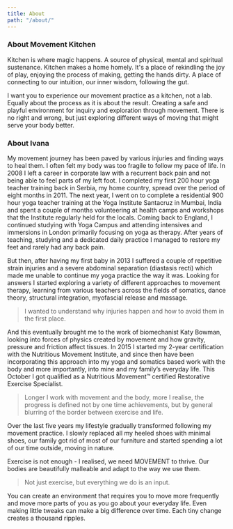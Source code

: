 ```yaml
---
title: About
path: "/about/"
---
```


### About Movement Kitchen 

Kitchen is where magic happens. A source of physical, mental and spiritual sustenance. Kitchen makes a home homely. It's a place of rekindling the joy of play, enjoying the process of making, getting the hands dirty. A place of connecting to our intuition, our inner wisdom, following the gut. 

I want you to experience our movement practice as a kitchen, not a lab. Equally about the process as it is about the result. Creating a safe and playful environment for inquiry and exploration through movement. There is no right and wrong, but just exploring different ways of moving that might serve your body better. 

### About Ivana 

My movement journey has been paved by various injuries and finding ways to heal them. I often felt my body was too fragile to follow my pace of life. In 2008 I left a career in corporate law with a recurrent back pain and not being able to feel parts of my left foot. I completed my first 200 hour yoga teacher training back in Serbia, my home country, spread over the period of eight months in 2011. The next year, I went on to complete a residential 900 hour yoga teacher training at the Yoga Institute Santacruz in Mumbai, India and spent a couple of months volunteering at health camps and workshops that the Institute regularly held for the locals. Coming back to England, I continued studying with Yoga Campus and attending intensives and immersions in London primarily focusing on yoga as therapy. After years of teaching, studying and a dedicated daily practice I managed to restore my feet and rarely had any back pain. 

But then, after having my first baby in 2013 I suffered a couple of repetitive strain injuries and a severe abdominal separation (diastasis recti) which made me unable to continue my yoga practice the way it was. Looking for answers I started exploring a variety of different approaches to movement therapy, learning from various teachers across the fields of somatics, dance theory, structural integration, myofascial release and massage. 

> I wanted to understand why injuries happen and how to avoid them in the first place. 

And this eventually brought me to the work of biomechanist Katy Bowman, looking into forces of physics created by movement and how gravity, pressure and friction affect tissues. In 2015 I started my 2-year certification with the Nutritious Movement Institute, and since then have been incorporating this approach into my yoga and somatics based work with the body and more importantly, into mine and my family’s everyday life. This October I got qualified as a Nutritious Movement™ certified Restorative Exercise Specialist.

> Longer I work with movement and the body, more I realise, the progress is defined not by one time achievements, but by general blurring of the border between exercise and life. 

Over the last five years my lifestyle gradually transformed following my movement practice. I slowly replaced all my heeled shoes with minimal shoes, our family got rid of most of our furniture and started spending a lot of our time outside, moving in nature.

Exercise is not enough - I realised, we need MOVEMENT to thrive. Our bodies are beautifully malleable and adapt to the way we use them. 

> Not just exercise, but everything we do is an input.

You can create an environment that requires you to move more frequently and move more parts of you as you go about your everyday life. Even making little tweaks can make a big difference over time. Each tiny change creates a thousand ripples. 